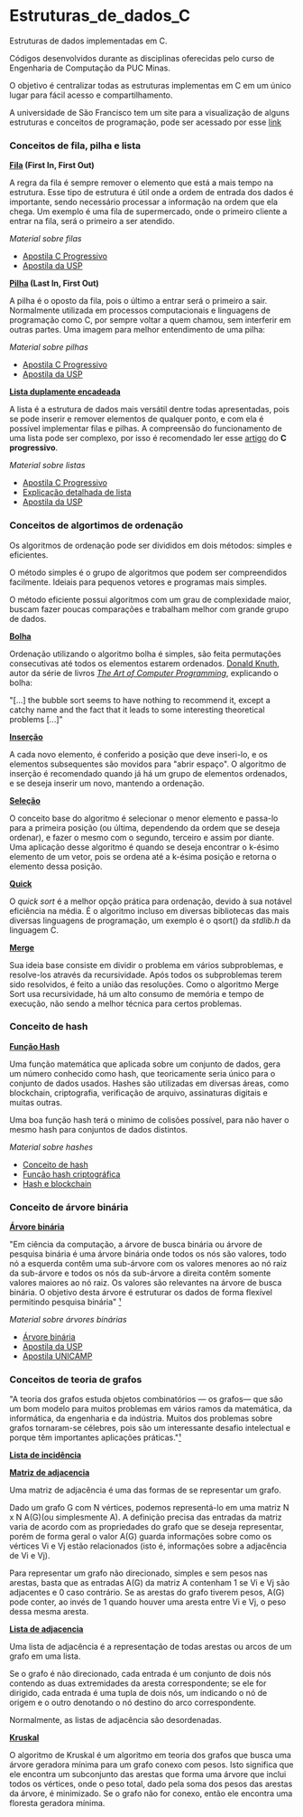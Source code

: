 # Estruturas_de_dados_C
Estruturas de dados implementadas em C.

Códigos desenvolvidos durante as disciplinas oferecidas pelo curso de
Engenharia de Computação da PUC Minas.

O objetivo é centralizar todas as estruturas implementas em C em um único lugar
para fácil acesso e compartilhamento.

A universidade de São Francisco tem um site para a visualização de alguns estruturas e conceitos de programação, pode ser acessado por esse [link](https://www.cs.usfca.edu/~galles/visualization/Algorithms.html)

### Conceitos de fila, pilha e lista

**[Fila](src/fila.h) (First In, First Out)**

A regra da fila é sempre remover o elemento que está a mais tempo na estrutura. Esse tipo de estrutura é útil onde a ordem de entrada dos dados é importante, sendo necessário processar a informação na ordem que ela chega. Um exemplo é uma fila de supermercado, onde o primeiro cliente a entrar na fila, será o primeiro a ser atendido.

_Material sobre filas_
* [Apostila C Progressivo](https://www.cprogressivo.net/2014/05/Filas-em-C-Como-Programar-Tutorial-Estrutura-de-Dados-Dinamica-Queue.html)
* [Apostila da USP](https://www.ime.usp.br/~pf/algoritmos/aulas/fila.html)

**[Pilha](src/pilha.h) (Last In, First Out)**

A pilha é o oposto da fila, pois o último a entrar será o primeiro a sair. Normalmente utilizada em processos computacionais e linguagens de programação como C, por sempre voltar a quem chamou, sem interferir em outras partes.
Uma imagem para melhor entendimento de uma pilha:

_Material sobre pilhas_
* [Apostila C Progressivo](https://www.cprogressivo.net/2014/05/Pilhas-Stack-em-C-O-Que-E-Como-Implementar-Tutorial-C-Estrutura-de-Dados.html)
* [Apostila da USP](https://www.ime.usp.br/~pf/algoritmos/aulas/pilha.html)

**[Lista duplamente encadeada](src/lista.h)**

A lista é a estrutura de dados mais versátil dentre todas apresentadas, pois se pode inserir e remover elementos de qualquer ponto, e com ela é possível implementar filas e pilhas. A compreensão do funcionamento de uma lista pode ser complexo, por isso é recomendado ler esse [artigo](https://www.cprogressivo.net/2013/10/Listas-em-C-O-que-e-como-funciona-uma-LIST.html) do **C progressivo**.

_Material sobre listas_
* [Apostila C Progressivo](https://www.cprogressivo.net/2013/10/Como-fazer-uma-lista-em-C.html)
* [Explicação detalhada de lista](https://www.cprogressivo.net/2013/10/Listas-em-C-O-que-e-como-funciona-uma-LIST.html)
* [Apostila da USP](https://www.ime.usp.br/~pf/algoritmos/aulas/lista.html)

### Conceitos de algortimos de ordenação

Os algoritmos de ordenação pode ser divididos em dois métodos:
simples e eficientes.

O método simples é o grupo de algoritmos que podem ser compreendidos facilmente. Ideiais para pequenos vetores e programas mais simples.

O método eficiente possui algoritmos com um grau de complexidade maior, buscam fazer poucas comparações e trabalham melhor com grande grupo de dados. 

**[Bolha](src/ordenação.h)**

Ordenação utilizando o algoritmo bolha é simples, são feita permutações consecutivas até todos os elementos estarem ordenados. [Donald Knuth](https://www-cs-faculty.stanford.edu/~knuth/), autor da série de livros _[The Art of Computer Programming](https://en.wikipedia.org/wiki/The_Art_of_Computer_Programming)_, explicando o bolha:

"[...] the bubble sort seems to have nothing to recommend it, except a catchy name and the fact that it leads to some interesting theoretical problems [...]"

**[Inserção](src/ordenação.h)**

A cada novo elemento, é conferido a posição que deve inseri-lo, e os elementos subsequentes são movidos para "abrir espaço". O algoritmo de inserção é recomendado quando já há um grupo de elementos ordenados, e se deseja inserir um novo, mantendo a ordenação.

**[Seleção](src/ordenação.h)**

O conceito base do algoritmo é selecionar o menor elemento e passa-lo para a primeira posição (ou última, dependendo da ordem que se deseja ordenar), e fazer o mesmo com o segundo, terceiro e assim por diante. Uma aplicação desse algoritmo é quando se deseja encontrar o k-ésimo elemento de um vetor, pois se ordena até a k-ésima posição e retorna o elemento dessa posição.

**[Quick](src/ordenação.h)**

O _quick sort_ é a melhor opção prática para ordenação, devido à sua notável eficiência na média. É o algoritmo incluso em diversas bibliotecas das mais diversas linguagens de programação, um exemplo é o qsort() da _stdlib.h_ da linguagem C.

**[Merge](src/ordenação.h)**

Sua ideia base consiste em dividir o problema em vários subproblemas, e resolve-los através da recursividade. Após todos os subproblemas terem sido resolvidos, é feito a união das resoluções. Como o algoritmo Merge Sort usa recursividade, há um alto consumo de memória e tempo de execução, não sendo a melhor técnica para certos problemas.

### Conceito de hash

**[Função Hash](src/hash.h)**

Uma função matemática que aplicada sobre um conjunto de dados, gera um número conhecido como hash, que teoricamente seria único para o conjunto de dados usados. Hashes são utilizadas em diversas áreas, como blockchain, criptografia, verificação de arquivo, assinaturas digitais e muitas outras.

Uma boa função hash terá o minimo de colisões possível, para não haver o mesmo hash para conjuntos de dados distintos.

_Material sobre hashes_

* [Conceito de hash](https://pt.wikipedia.org/wiki/Fun%C3%A7%C3%A3o_hash)
* [Função hash criptográfica](https://pt.wikipedia.org/wiki/Fun%C3%A7%C3%A3o_hash_criptogr%C3%A1fica)
* [Hash e blockchain](https://guiadobitcoin.com.br/se-voce-entender-a-funcao-da-hash-voce-entendera-a-blockchain/)

### Conceito de árvore binária

**[Árvore binária](src/arvore_binaria.h)**

"Em ciência da computação, a árvore de busca binária ou árvore de pesquisa binária é uma árvore binária onde todos os nós são valores, todo nó a esquerda contêm uma sub-árvore com os valores menores ao nó raiz da sub-árvore e todos os nós da sub-árvore a direita contêm somente valores maiores ao nó raiz. Os valores são relevantes na árvore de busca binária. O objetivo desta árvore é estruturar os dados de forma flexível permitindo pesquisa binária" [¹](https://www.ft.unicamp.br/liag/siteEd/definicao/arvore-binaria.php)

_Material sobre árvores binárias_

* [Árvore binária](https://pt.wikipedia.org/wiki/%C3%81rvore_bin%C3%A1ria)
* [Apostila da USP](https://www.ime.usp.br/~pf/algoritmos/aulas/bint.html)
* [Apostila UNICAMP](https://www.ft.unicamp.br/liag/siteEd/definicao/arvore-binaria.php)

### Conceitos de teoria de grafos

"A teoria dos grafos estuda objetos combinatórios — os grafos— que são um bom modelo para muitos problemas em vários ramos da matemática, da informática, da engenharia e da indústria. Muitos dos problemas sobre grafos tornaram-se célebres, pois são um interessante desafio intelectual e porque têm importantes aplicações práticas."[¹](https://www.ime.usp.br/~pf/teoriadosgrafos/texto/TeoriaDosGrafos.pdf)

**[Lista de incidência]()**



**[Matriz de adjacencia](src/matriz_adjacente.h)**

Uma matriz de adjacência é uma das formas de se representar um grafo.

Dado um grafo G com N vértices, podemos representá-lo em uma matriz N x N A(G)(ou simplesmente A). A definição precisa das entradas da matriz varia de acordo com as propriedades do grafo que se deseja representar, porém de forma geral o valor A(G) guarda informações sobre como os vértices Vi e Vj estão relacionados (isto é, informações sobre a adjacência de Vi e Vj).

Para representar um grafo não direcionado, simples e sem pesos nas arestas, basta que as entradas A(G) da matriz A contenham 1 se Vi e Vj são adjacentes e 0 caso contrário. Se as arestas do grafo tiverem pesos, A(G) pode conter, ao invés de 1 quando houver uma aresta entre Vi e Vj, o peso dessa mesma aresta. 

**[Lista de adjacencia](src/lista_adjacente.h)**

Uma lista de adjacência é a representação de todas arestas ou arcos de um grafo em uma lista.

Se o grafo é não direcionado, cada entrada é um conjunto de dois nós contendo as duas extremidades da aresta correspondente; se ele for dirigido, cada entrada é uma tupla de dois nós, um indicando o nó de origem e o outro denotando o nó destino do arco correspondente.

Normalmente, as listas de adjacência são desordenadas. 

**[Kruskal](src/kruskal.h)**

O algoritmo de Kruskal é um algoritmo em teoria dos grafos que busca uma árvore geradora mínima para um grafo conexo com pesos. Isto significa que ele encontra um subconjunto das arestas que forma uma árvore que inclui todos os vértices, onde o peso total, dado pela soma dos pesos das arestas da árvore, é minimizado. Se o grafo não for conexo, então ele encontra uma floresta geradora mínima.